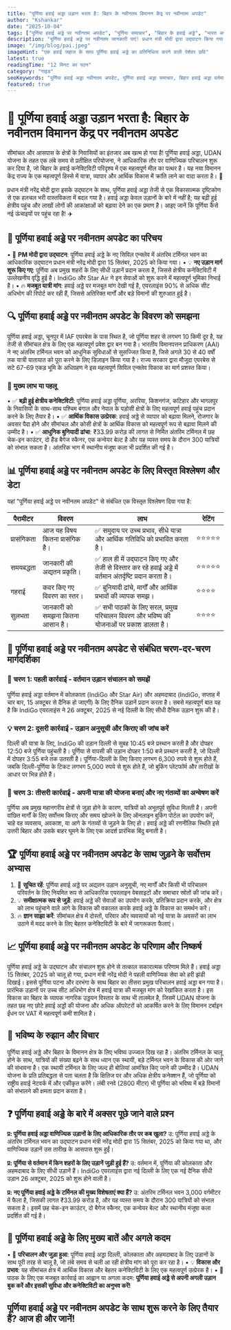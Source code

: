 ```yaml
---
title: "पूर्णिया हवाई अड्डा उड़ान भरता है: बिहार के नवीनतम विमानन केंद्र पर नवीनतम अपडेट"
author: "Kshankar"
date: "2025-10-04"
tags: ["पूर्णिया हवाई अड्डे पर नवीनतम अपडेट", "पूर्णिया समाचार", "बिहार के हवाई अड्डे", "भारत अपडेट", "नागरिक उड्डयन", "उड़ान योजना"]
description: "पूर्णिया हवाई अड्डे पर नवीनतम जानकारी पाएं! प्रधान मंत्री मोदी द्वारा उद्घाटन किया गया, दिल्ली, कोलकाता और अहमदाबाद के लिए नई उड़ानों के साथ, पूर्णिया क्षेत्रीय कनेक्टिविटी और विकास को बढ़ावा दे रहा है।"
image: "/img/blog/pai.jpeg"
imageHint: "एक हवाई जहाज के साथ पूर्णिया हवाई अड्डे का प्रतिनिधित्व करने वाली पेशेवर छवि"
latest: true
readingTime: "12 मिनट का पठन"
category: "गाइड"
seoKeywords: "पूर्णिया हवाई अड्डा नवीनतम अपडेट, पूर्णिया हवाई अड्डा समाचार, बिहार हवाई अड्डा वर्तमान घटनाएँ, पूर्णिया उड़ान अनुसूची, इंडिगो पूर्णिया, सीमांचल कनेक्टिविटी"
featured: true
---
```


# 🌟 पूर्णिया हवाई अड्डा उड़ान भरता है: बिहार के नवीनतम विमानन केंद्र पर नवीनतम अपडेट 

सीमांचल और आसपास के क्षेत्रों के निवासियों का इंतजार अब खत्म हो गया है! पूर्णिया हवाई अड्डा, UDAN योजना के तहत एक लंबे समय से प्रतीक्षित परियोजना, ने आधिकारिक तौर पर वाणिज्यिक परिचालन शुरू कर दिया है, जो बिहार के हवाई कनेक्टिविटी परिदृश्य में एक महत्वपूर्ण मील का पत्थर है। यह नया विमानन केंद्र राज्य के एक महत्वपूर्ण हिस्से में यात्रा, व्यापार और आर्थिक विकास में क्रांति लाने का वादा करता है। 🎉

प्रधान मंत्री नरेंद्र मोदी द्वारा इसके उद्घाटन के साथ, पूर्णिया हवाई अड्डा तेजी से एक विकासात्मक दृष्टिकोण से एक हलचल भरी वास्तविकता में बदल गया है। हवाई अड्डा केवल उड़ानों के बारे में नहीं है; यह बढ़ी हुई क्षेत्रीय पहुंच और लाखों लोगों की आकांक्षाओं को बढ़ावा देने का एक प्रमाण है। आइए जानें कि पूर्णिया कैसे नई ऊंचाइयों पर पहुंच रहा है! ✈️

## 📍 पूर्णिया हवाई अड्डे पर नवीनतम अपडेट का परिचय

• 🎯 **PM मोदी द्वारा उद्घाटन**: पूर्णिया हवाई अड्डे के नए सिविल एन्क्लेव में अंतरिम टर्मिनल भवन का आधिकारिक उद्घाटन प्रधान मंत्री नरेंद्र मोदी द्वारा 15 सितंबर, 2025 को किया गया।
• 💡 **नए उड़ान मार्ग शुरू किए गए**: पूर्णिया अब प्रमुख शहरों के लिए सीधी उड़ानें प्रदान करता है, जिससे क्षेत्रीय कनेक्टिविटी में उल्लेखनीय वृद्धि हुई है। IndiGo और Star Air ने इन सेवाओं को शुरू करने में महत्वपूर्ण भूमिका निभाई है।
• 🔥 **मजबूत यात्री मांग**: हवाई अड्डे पर मजबूत मांग देखी गई है, एयरलाइंस 90% से अधिक सीट अधिभोग की रिपोर्ट कर रही हैं, जिससे अतिरिक्त मार्गों और बड़े विमानों की शुरुआत हुई है।

## 🔍 पूर्णिया हवाई अड्डे पर नवीनतम अपडेट के विवरण को समझना

पूर्णिया हवाई अड्डा, चूनपुर में IAF एयरबेस के पास स्थित है, जो पूर्णिया शहर से लगभग 10 किमी दूर है, यह तेजी से सीमांचल क्षेत्र के लिए एक महत्वपूर्ण प्रवेश द्वार बन गया है। भारतीय विमानपत्तन प्राधिकरण (AAI) ने नए अंतरिम टर्मिनल भवन को आधुनिक सुविधाओं से सुसज्जित किया है, जिसे अगले 30 से 40 वर्षों तक यात्री यातायात को पूरा करने के लिए डिज़ाइन किया गया है। राज्य सरकार द्वारा मौजूदा एयरबेस से सटे 67-69 एकड़ भूमि के अधिग्रहण ने इस महत्वपूर्ण सिविल एन्क्लेव विकास का मार्ग प्रशस्त किया।

### 🎯 मुख्य लाभ या पहलू
• ✅ **बढ़ी हुई क्षेत्रीय कनेक्टिविटी**: पूर्णिया हवाई अड्डा पूर्णिया, अररिया, किशनगंज, कटिहार और भागलपुर के निवासियों के साथ-साथ पश्चिम बंगाल और नेपाल के पड़ोसी क्षेत्रों के लिए महत्वपूर्ण हवाई पहुंच प्रदान करने के लिए तैयार है।
• ✅ **आर्थिक विकास उत्प्रेरक**: हवाई अड्डे से व्यापार को बढ़ावा मिलने, रोजगार के अवसर पैदा होने और सीमांचल और कोसी क्षेत्रों के आर्थिक विकास को महत्वपूर्ण रूप से बढ़ावा मिलने की उम्मीद है।
• ✅ **आधुनिक बुनियादी ढांचा**: ₹33.99 करोड़ की लागत से निर्मित अंतरिम टर्मिनल में छह चेक-इन काउंटर, दो हैंड बैगेज स्कैनर, एक कन्वेयर बेल्ट है और यह व्यस्त समय के दौरान 300 यात्रियों को संभाल सकता है। आंतरिक भाग में स्थानीय मंजूषा कला भी प्रदर्शित की गई है।

## 📊 पूर्णिया हवाई अड्डे पर नवीनतम अपडेट के लिए विस्तृत विश्लेषण और डेटा

यहां "पूर्णिया हवाई अड्डे पर नवीनतम अपडेट" से संबंधित एक विस्तृत विश्लेषण दिया गया है:

| पैरामीटर | विवरण | लाभ | रेटिंग |
|-----------|-------------|----------|--------|
| प्रासंगिकता | आज यह विषय कितना प्रासंगिक है। | ✅ समुदाय पर उच्च प्रभाव, सीधे यात्रा और आर्थिक गतिविधि को प्रभावित करता है। | ⭐⭐⭐⭐⭐ |
| समयबद्धता | जानकारी की अद्यतन प्रकृति। | ✅ हाल ही में उद्घाटन किए गए और तेजी से विस्तार कर रहे हवाई अड्डे में वर्तमान अंतर्दृष्टि प्रदान करता है। | ⭐⭐⭐⭐⭐ |
| गहराई | कवर किए गए विवरण का स्तर। | ✅ बुनियादी ढांचे, मार्गों और आर्थिक प्रभावों की व्यापक समझ। | ⭐⭐⭐⭐ |
| सुलभता | जानकारी को समझना कितना आसान है। | ✅ सभी पाठकों के लिए सरल, प्रमुख परिचालन विवरण और भविष्य की योजनाओं पर प्रकाश डालता है। | ⭐⭐⭐⭐ |

## 🚀 पूर्णिया हवाई अड्डे पर नवीनतम अपडेट से संबंधित चरण-दर-चरण मार्गदर्शिका

### 🔧 चरण 1: पहली कार्रवाई - वर्तमान उड़ान संचालन को समझें
पूर्णिया हवाई अड्डा वर्तमान में कोलकाता (IndiGo और Star Air) और अहमदाबाद (IndiGo, सप्ताह में चार बार, 15 अक्टूबर से दैनिक हो जाएगी) के लिए दैनिक उड़ानें प्रदान करता है। सबसे महत्वपूर्ण बात यह है कि IndiGo एयरलाइंस ने 26 अक्टूबर, 2025 से नई दिल्ली के लिए सीधी दैनिक उड़ान शुरू की है।

### 💡 चरण 2: दूसरी कार्रवाई - उड़ान अनुसूची और किराए की जांच करें
दिल्ली की यात्रा के लिए, IndiGo की उड़ान दिल्ली से सुबह 10:45 बजे प्रस्थान करती है और दोपहर 12:50 बजे पूर्णिया पहुंचती है। पूर्णिया से वापसी की उड़ान दोपहर 1:50 बजे प्रस्थान करती है, जो दिल्ली में दोपहर 3:55 बजे तक उतरती है। पूर्णिया-दिल्ली के लिए किराए लगभग 6,300 रुपये से शुरू होते हैं, जबकि दिल्ली-पूर्णिया के टिकट लगभग 5,000 रुपये से शुरू होते हैं, जो बुकिंग प्लेटफॉर्म और तारीखों के आधार पर भिन्न होते हैं।

### 🎯 चरण 3: तीसरी कार्रवाई - अपनी यात्रा की योजना बनाएं और नए गंतव्यों का अन्वेषण करें
पूर्णिया अब प्रमुख महानगरीय क्षेत्रों से जुड़ा होने के कारण, यात्रियों को अभूतपूर्व सुविधा मिलती है। अपनी वांछित मार्गों के लिए सर्वोत्तम किराए और समय खोजने के लिए ऑनलाइन बुकिंग पोर्टल का उपयोग करें, चाहे वह व्यवसाय, अवकाश, या आगे के गंतव्यों से जुड़ने के लिए हो। हवाई अड्डे की रणनीतिक स्थिति इसे उत्तरी बिहार और उसके बाहर घूमने के लिए एक आदर्श प्रारंभिक बिंदु बनाती है।

## 🏆 पूर्णिया हवाई अड्डे पर नवीनतम अपडेट के साथ जुड़ने के सर्वोत्तम अभ्यास

1.  🎯 **सूचित रहें**: पूर्णिया हवाई अड्डे पर अद्यतन उड़ान अनुसूची, नए मार्गों और किसी भी परिचालन परिवर्तन के लिए नियमित रूप से आधिकारिक एयरलाइन वेबसाइटों और समाचार स्रोतों की जांच करें।
2.  💡 **समीक्षात्मक रूप से जुड़ें**: हवाई अड्डे की सेवाओं का उपयोग करके, प्रतिक्रिया प्रदान करके, और क्षेत्र को लाभ पहुंचाने वाले आगे के विकास की वकालत करके हवाई अड्डे के विकास का समर्थन करें।
3.  🔥 **ज्ञान साझा करें**: सीमांचल क्षेत्र में दोस्तों, परिवार और व्यवसायों को नई यात्रा के अवसरों का लाभ उठाने में मदद करने के लिए बेहतर कनेक्टिविटी के बारे में जागरूकता फैलाएं।

## 📈 पूर्णिया हवाई अड्डे पर नवीनतम अपडेट के परिणाम और निष्कर्ष

पूर्णिया हवाई अड्डे के उद्घाटन और संचालन शुरू होने से तत्काल सकारात्मक परिणाम मिले हैं। हवाई अड्डा 15 सितंबर, 2025 को चालू हो गया, प्रधान मंत्री नरेंद्र मोदी ने पहली वाणिज्यिक सेवा को हरी झंडी दिखाई। इससे पूर्णिया पटना और दरभंगा के साथ बिहार का तीसरा प्रमुख परिचालन हवाई अड्डा बन गया है। प्रारंभिक उड़ानों पर उच्च सीट अधिभोग क्षेत्र में हवाई यात्रा की मजबूत मांग को रेखांकित करता है। इस विकास का बिहार के व्यापक नागरिक उड्डयन विस्तार के साथ भी तालमेल है, जिसमें UDAN योजना के तहत छह नए छोटे हवाई अड्डों की योजना और अधिक ऑपरेटरों को आकर्षित करने के लिए विमानन टर्बाइन ईंधन पर VAT में महत्वपूर्ण कमी शामिल है।

## 🔮 भविष्य के रुझान और विचार

पूर्णिया हवाई अड्डे और बिहार के विमानन क्षेत्र के लिए भविष्य उज्ज्वल दिख रहा है। अंतरिम टर्मिनल के चालू होने के साथ, यात्रियों की संख्या बढ़ने के साथ ध्यान एक स्थायी, बड़े टर्मिनल भवन के विकास की ओर जाने की संभावना है। एक स्थायी टर्मिनल के लिए जल्द ही बोलियां आमंत्रित किए जाने की उम्मीद है। UDAN योजना के प्रति प्रतिबद्धता से पता चलता है कि क्षितिज पर और अधिक क्षेत्रीय कनेक्शन हैं, जो पूर्णिया को राष्ट्रीय हवाई नेटवर्क में और एकीकृत करेंगे। लंबी रनवे (2800 मीटर) भी पूर्णिया को भविष्य में बड़े विमानों को संभालने की क्षमता प्रदान करता है।

## ❓ पूर्णिया हवाई अड्डे के बारे में अक्सर पूछे जाने वाले प्रश्न

**प्र: पूर्णिया हवाई अड्डा वाणिज्यिक उड़ानों के लिए आधिकारिक तौर पर कब खुला?**
उ: पूर्णिया हवाई अड्डे के अंतरिम टर्मिनल भवन का उद्घाटन प्रधान मंत्री नरेंद्र मोदी द्वारा 15 सितंबर, 2025 को किया गया था, और वाणिज्यिक उड़ानें उस तारीख के आसपास शुरू हुईं।

**प्र: पूर्णिया से वर्तमान में किन शहरों के लिए उड़ानें जुड़ी हुई हैं?**
उ: वर्तमान में, पूर्णिया की कोलकाता और अहमदाबाद के लिए सीधी उड़ानें हैं। IndiGo एयरलाइंस द्वारा नई दिल्ली के लिए एक नई दैनिक सीधी उड़ान 26 अक्टूबर, 2025 को शुरू होने वाली है।

**प्र: नए पूर्णिया हवाई अड्डे के टर्मिनल की मुख्य विशेषताएं क्या हैं?**
उ: अंतरिम टर्मिनल भवन 3,000 वर्गमीटर में फैला है, जिसकी लागत ₹33.99 करोड़ है, और यह व्यस्त समय के दौरान 300 यात्रियों को संभाल सकता है। इसमें छह चेक-इन काउंटर, दो बैगेज स्कैनर, एक कन्वेयर बेल्ट और स्थानीय मंजूषा कला प्रदर्शित की गई है।

## 📌 पूर्णिया हवाई अड्डे के लिए मुख्य बातें और अगले कदम

• 🎯 **परिचालन और जुड़ा हुआ**: पूर्णिया हवाई अड्डा दिल्ली, कोलकाता और अहमदाबाद के लिए उड़ानों के साथ पूरी तरह से चालू है, जो लंबे समय से चली आ रही क्षेत्रीय मांग को पूरा कर रहा है।
• 💡 **विकास और प्रभाव**: यह सीमांचल क्षेत्र में आर्थिक विकास और बेहतर कनेक्टिविटी के लिए एक महत्वपूर्ण उत्प्रेरक है।
• 🚀 पाठक के लिए एक मजबूत कार्रवाई का आह्वान या अगला कदम: **पूर्णिया हवाई अड्डे से अपनी अगली उड़ान बुक करें और इसकी सुविधा और कनेक्टिविटी का अनुभव करें!**

पूर्णिया हवाई अड्डे पर नवीनतम अपडेट के साथ शुरू करने के लिए तैयार हैं? आज ही और जानें!
---